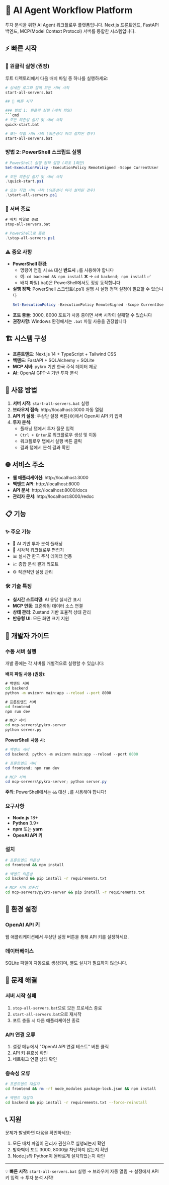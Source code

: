 # 🚀 AI Agent Workflow Platform

투자 분석을 위한 AI Agent 워크플로우 플랫폼입니다. Next.js 프론트엔드, FastAPI 백엔드, MCP(Model Context Protocol) 서버를 통합한 시스템입니다.

## ⚡ 빠른 시작

### 🎯 원클릭 실행 (권장)

루트 디렉토리에서 다음 배치 파일 중 하나를 실행하세요:

```bash
# 상세한 로그와 함께 모든 서버 시작
start-all-servers.bat

## 🚀 빠른 시작

### 방법 1: 원클릭 실행 (배치 파일)
```cmd
# 모든 의존성 설치 및 서버 시작
quick-start.bat

# 또는 직접 서버 시작 (의존성이 이미 설치된 경우)
start-all-servers.bat
```

### 방법 2: PowerShell 스크립트 실행
```powershell
# PowerShell 실행 정책 설정 (최초 1회만)
Set-ExecutionPolicy -ExecutionPolicy RemoteSigned -Scope CurrentUser

# 모든 의존성 설치 및 서버 시작
.\quick-start.ps1

# 또는 직접 서버 시작 (의존성이 이미 설치된 경우)
.\start-all-servers.ps1
```

### 🛑 서버 종료

```cmd
# 배치 파일로 종료
stop-all-servers.bat
```

```powershell
# PowerShell로 종료
.\stop-all-servers.ps1
```

### ⚠️ 중요 사항

- **PowerShell 환경**: 
  - 명령어 연결 시 `&&` 대신 **반드시** `;`를 사용해야 합니다
  - 예: `cd backend && npm install` ❌ → `cd backend; npm install` ✅
  - 배치 파일(.bat)은 PowerShell에서도 정상 동작합니다
- **실행 정책**: PowerShell 스크립트(.ps1) 실행 시 실행 정책 설정이 필요할 수 있습니다
  ```powershell
  Set-ExecutionPolicy -ExecutionPolicy RemoteSigned -Scope CurrentUser
  ```
- **포트 충돌**: 3000, 8000 포트가 사용 중이면 서버 시작이 실패할 수 있습니다
- **권장사항**: Windows 환경에서는 `.bat` 파일 사용을 권장합니다

## 🏗️ 시스템 구성

- **프론트엔드**: Next.js 14 + TypeScript + Tailwind CSS
- **백엔드**: FastAPI + SQLAlchemy + SQLite
- **MCP 서버**: pykrx 기반 한국 주식 데이터 제공
- **AI**: OpenAI GPT-4 기반 투자 분석

## 📱 사용 방법

1. **서버 시작**: `start-all-servers.bat` 실행
2. **브라우저 접속**: http://localhost:3000 자동 열림
3. **API 키 설정**: 우상단 설정 버튼(⚙️)에서 OpenAI API 키 입력
4. **투자 분석**: 
   - 플래닝 탭에서 투자 질문 입력
   - `Ctrl + Enter`로 워크플로우 생성 및 이동
   - 워크플로우 탭에서 실행 버튼 클릭
   - 결과 탭에서 분석 결과 확인

## 🌐 서비스 주소

- **웹 애플리케이션**: http://localhost:3000
- **백엔드 API**: http://localhost:8000
- **API 문서**: http://localhost:8000/docs
- **관리자 문서**: http://localhost:8000/redoc

## 📋 기능

### ✨ 주요 기능
- 🤖 AI 기반 투자 분석 플래닝
- 🔄 시각적 워크플로우 편집기
- 📊 실시간 한국 주식 데이터 연동
- 📈 종합 분석 결과 리포트
- ⚙️ 직관적인 설정 관리

### 🛠️ 기술 특징
- **실시간 스트리밍**: AI 응답 실시간 표시
- **MCP 연동**: 표준화된 데이터 소스 연결
- **상태 관리**: Zustand 기반 효율적 상태 관리
- **반응형 UI**: 모든 화면 크기 지원

## 🔧 개발자 가이드

### 수동 서버 실행

개발 중에는 각 서버를 개별적으로 실행할 수 있습니다:

**배치 파일 사용 (권장):**
```cmd
# 백엔드 서버
cd backend
python -m uvicorn main:app --reload --port 8000

# 프론트엔드 서버  
cd frontend
npm run dev

# MCP 서버
cd mcp-servers\pykrx-server
python server.py
```

**PowerShell 사용 시:**
```powershell
# 백엔드 서버
cd backend; python -m uvicorn main:app --reload --port 8000

# 프론트엔드 서버  
cd frontend; npm run dev

# MCP 서버
cd mcp-servers\pykrx-server; python server.py
```

**주의**: PowerShell에서는 `&&` 대신 `;`를 사용해야 합니다!

### 요구사항

- **Node.js** 18+ 
- **Python** 3.9+
- **npm** 또는 **yarn**
- **OpenAI API 키**

### 설치

```bash
# 프론트엔드 의존성
cd frontend && npm install

# 백엔드 의존성
cd backend && pip install -r requirements.txt

# MCP 서버 의존성
cd mcp-servers/pykrx-server && pip install -r requirements.txt
```

## 🔐 환경 설정

### OpenAI API 키
웹 애플리케이션에서 우상단 설정 버튼을 통해 API 키를 설정하세요.

### 데이터베이스
SQLite 파일이 자동으로 생성되며, 별도 설치가 필요하지 않습니다.

## 🚨 문제 해결

### 서버 시작 실패
1. `stop-all-servers.bat`으로 모든 프로세스 종료
2. `start-all-servers.bat`으로 재시작
3. 포트 충돌 시 다른 애플리케이션 종료

### API 연결 오류
1. 설정 메뉴에서 "OpenAI API 연결 테스트" 버튼 클릭
2. API 키 유효성 확인
3. 네트워크 연결 상태 확인

### 종속성 오류
```bash
# 프론트엔드 재설치
cd frontend && rm -rf node_modules package-lock.json && npm install

# 백엔드 재설치  
cd backend && pip install -r requirements.txt --force-reinstall
```

## 📞 지원

문제가 발생하면 다음을 확인하세요:
1. 모든 배치 파일이 관리자 권한으로 실행되는지 확인
2. 방화벽이 포트 3000, 8000을 차단하지 않는지 확인
3. Node.js와 Python이 올바르게 설치되었는지 확인

---

💡 **빠른 시작**: `start-all-servers.bat` 실행 → 브라우저 자동 열림 → 설정에서 API 키 입력 → 투자 분석 시작!
